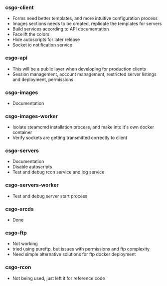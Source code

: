 ### csgo-client
- Forms need better templates, and more intuitive configuration process
- Images sections needs to be created, replicate the templates for servers
- Build services according to API documentation
- Facelift the colors
- Hide autoscripts for later release
- Socket io notification service

### csgo-api
- This will be a public layer when developing for production clients
- Session management, account management, restricted server listings and deployment, permissions

### csgo-images
- Documentation

### csgo-images-worker
- Isolate steamcmd installation process, and make into it's own docker container
- Verify sockets are getting transmitted correctly to client

### csgo-servers
- Documentation
- Disable autoscripts
- Test and debug rcon service and log service

### csgo-servers-worker
- Test and debug server start process

### csgo-srcds
- Done

### csgo-ftp
- Not working
- tried using pureftp, but issues with permissions and ftp complexity
- Need simple alternative solutions for ftp docker deployment

### csgo-rcon
- Not being used, just left it for reference code